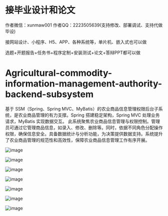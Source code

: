 # 接毕业设计和论文
作者微信：xunmaw001  作者QQ：2223505639(支持修改、部署调试、支持代做毕设)

接网站设计、小程序、H5、APP、各种系统等，单片机、嵌入式也可以做

选题+开题报告+任务书+程序定制+安装测试+论文+答辩PPT都可以做
# Agricultural-commodity-information-management-authority-backend-subsystem
基于 SSM（Spring、Spring MVC、MyBatis）的农业商品信息管理权限后台子系统，是农业商品管理的有力支撑。Spring 搭建稳定架构，Spring MVC 处理业务请求，MyBatis 实现数据交互。  此系统聚焦农业商品信息管理与权限控制。管理员可通过它管理商品信息，如录入、修改、删除等。同时，依据不同角色分配操作权限，确保信息安全。具备数据统计与分析功能，为决策提供数据支持。系统提升了农业商品管理的规范性和高效性，保障农业商品信息管理工作有序开展。 

![image](https://github.com/user-attachments/assets/e83dd559-7307-4498-af36-a87c8b5365a2)

![image](https://github.com/user-attachments/assets/6d8227ac-fc48-4311-afe1-14703ddb3973)

![image](https://github.com/user-attachments/assets/e8a592aa-5117-4a94-9824-424a040917ba)

![image](https://github.com/user-attachments/assets/6245aa63-5146-4a31-948c-7bfad7e83111)

![image](https://github.com/user-attachments/assets/bf09132e-49e7-4177-ae8e-19ab9ede580f)

![image](https://github.com/user-attachments/assets/6e69239f-20eb-4f06-a143-14a1b82bac4d)

![image](https://github.com/user-attachments/assets/1089f866-1fda-49b4-acb2-bdc70fde15b6)
